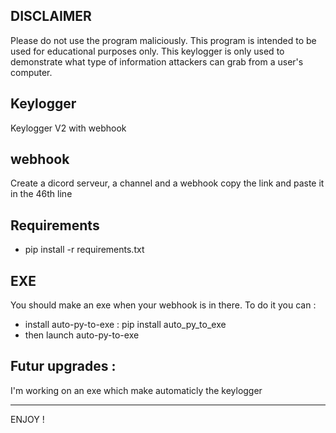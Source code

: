 ## DISCLAIMER

 Please do not use the program maliciously. This program is intended to be used for educational purposes only. This keylogger is only used to demonstrate what type of    information attackers can grab from a user's computer.

## Keylogger

 Keylogger V2 with webhook

## webhook

 Create a dicord serveur, a channel and a webhook copy the link and paste it in the 46th line

## Requirements

 * pip install -r requirements.txt

## EXE

 You should make an exe when your webhook is in there. To do it you can :
  * install auto-py-to-exe : pip install auto_py_to_exe
  * then launch auto-py-to-exe

## Futur upgrades :

I'm working on an exe which make automaticly the keylogger

------

ENJOY !
